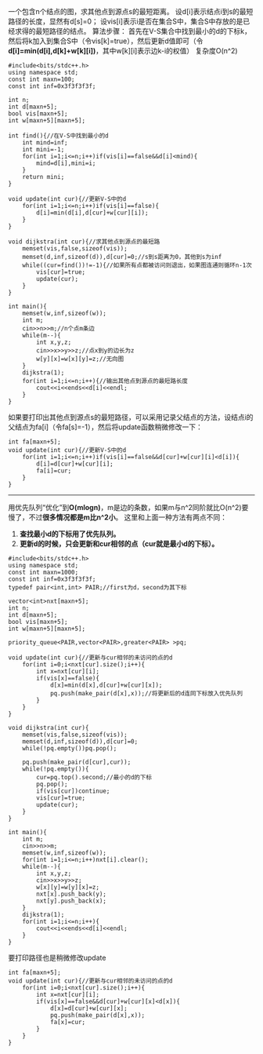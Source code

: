 一个包含n个结点的图，求其他点到源点s的最短距离。
设d[i]表示结点i到s的最短路径的长度，显然有d[s]=0；
设vis[i]表示i是否在集合S中，集合S中存放的是已经求得的最短路径的结点。
算法步骤：
首先在V-S集合中找到最小的d的下标k，然后将k加入到集合S中（令vis[k]=true），然后更新d值即可（令**d[i]=min(d[i],d[k]+w[k][i])**，其中w[k][i]表示边k-i的权值）
复杂度O(n^2)
```
#include<bits/stdc++.h>
using namespace std;
const int maxn=100;
const int inf=0x3f3f3f3f;

int n;
int d[maxn+5];
bool vis[maxn+5];
int w[maxn+5][maxn+5];

int find(){//在V-S中找到最小的d
    int mind=inf;
    int mini=-1;
    for(int i=1;i<=n;i++)if(vis[i]==false&&d[i]<mind){
        mind=d[i],mini=i;
    }
    return mini;
}

void update(int cur){//更新V-S中的d
    for(int i=1;i<=n;i++)if(vis[i]==false){
        d[i]=min(d[i],d[cur]+w[cur][i]);
    }
}

void dijkstra(int cur){//求其他点到源点的最短路
    memset(vis,false,sizeof(vis));
    memset(d,inf,sizeof(d)),d[cur]=0;//s到s距离为0，其他到s为inf
    while((cur=find())!=-1){//如果所有点都被访问则退出，如果图连通则循环n-1次
        vis[cur]=true;
        update(cur);
    }
}

int main(){
    memset(w,inf,sizeof(w));
    int m;
    cin>>n>>m;//n个点m条边
    while(m--){
        int x,y,z;
        cin>>x>>y>>z;//点x到y的边长为z
        w[y][x]=w[x][y]=z;//无向图
    }
    dijkstra(1);
    for(int i=1;i<=n;i++){//输出其他点到源点的最短路长度
        cout<<i<<ends<<d[i]<<endl;
    }
}

```
如果要打印出其他点到源点s的最短路径，可以采用记录父结点的方法，设结点i的父结点为fa[i]（令fa[s]=-1），然后将update函数稍微修改一下：

```
int fa[maxn+5];
void update(int cur){//更新V-S中的d
    for(int i=1;i<=n;i++)if(vis[i]==false&&d[cur]+w[cur][i]<d[i]){
        d[i]=d[cur]+w[cur][i];
        fa[i]=cur;
    }
}

```
***
用优先队列“优化”到**O(mlogn)**，m是边的条数，如果m与n^2同阶就比O(n^2)要慢了，不过**很多情况都是m比n^2小**。
这里和上面一种方法有两点不同：

 1. **查找最小d的下标用了优先队列。**
 2. **更新d的时候，只会更新和cur相邻的点（cur就是最小d的下标）。**

```
#include<bits/stdc++.h>
using namespace std;
const int maxn=1000;
const int inf=0x3f3f3f3f;
typedef pair<int,int> PAIR;//first为d，second为其下标

vector<int>nxt[maxn+5];
int n;
int d[maxn+5];
bool vis[maxn+5];
int w[maxn+5][maxn+5];

priority_queue<PAIR,vector<PAIR>,greater<PAIR> >pq;

void update(int cur){//更新与cur相邻的未访问的点的d
    for(int i=0;i<nxt[cur].size();i++){
        int x=nxt[cur][i];
        if(vis[x]==false){
            d[x]=min(d[x],d[cur]+w[cur][x]);
            pq.push(make_pair(d[x],x));//将更新后的d连同下标放入优先队列
        }
    }
}

void dijkstra(int cur){
    memset(vis,false,sizeof(vis));
    memset(d,inf,sizeof(d)),d[cur]=0;
    while(!pq.empty())pq.pop();

    pq.push(make_pair(d[cur],cur));
    while(!pq.empty()){
        cur=pq.top().second;//最小的d的下标
        pq.pop();
        if(vis[cur])continue;
        vis[cur]=true;
        update(cur);
    }
}

int main(){
    int m;
    cin>>n>>m;
    memset(w,inf,sizeof(w));
    for(int i=1;i<=n;i++)nxt[i].clear();
    while(m--){
        int x,y,z;
        cin>>x>>y>>z;
        w[x][y]=w[y][x]=z;
        nxt[x].push_back(y);
        nxt[y].push_back(x);
    }
    dijkstra(1);
    for(int i=1;i<=n;i++){
        cout<<i<<ends<<d[i]<<endl;
    }
}

```
要打印路径也是稍微修改update

```
int fa[maxn+5];
void update(int cur){//更新与cur相邻的未访问的点的d
    for(int i=0;i<nxt[cur].size();i++){
        int x=nxt[cur][i];
        if(vis[x]==false&&d[cur]+w[cur][x]<d[x]){
            d[x]=d[cur]+w[cur][x];
            pq.push(make_pair(d[x],x));
            fa[x]=cur;
        }
    }
}
```

